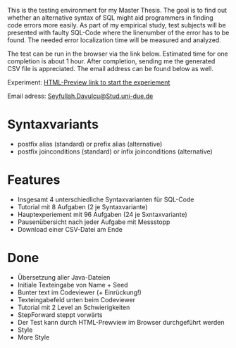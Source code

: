 This is the testing environment for my Master Thesis.
The goal is to find out whether an alternative syntax of SQL might
aid programmers in finding code errors more easily.
As part of my empirical study, test subjects will be presented with faulty SQL-Code where the linenumber of the error
has to be found.
The needed error localization time will be measured and analyzed.

The test can be run in the browser via the link below.
Estimated time for one completion is about 1 hour.
After completion, sending me the generated CSV file is appreciated.
The email address can be found below as well.

Experiment: [HTML-Preview
link to start the experiement](https://htmlpreview.github.io/?https://raw.githubusercontent.com/MasterSeyf/SQL-Code-Evaluator/master/dist/index.html)

Email adress: Seyfullah.Davulcu@Stud.uni-due.de

# Syntaxvariants

- postfix alias (standard) or prefix alias (alternative)
- postfix joinconditions (standard) or infix joinconditions (alternative)

# Features

- Insgesamt 4 unterschiedliche Syntaxvarianten für SQL-Code
- Tutorial mit 8 Aufgaben (2 je Syntaxvariante)
- Hauptexperiement mit 96 Aufgaben (24 je Sxntaxvariante)
- Pausenübersicht nach jeder Aufgabe mit Messstopp
- Download einer CSV-Datei am Ende

# Done

- Übersetzung aller Java-Dateien
- Initiale Texteingabe von Name + Seed
- Bunter text im Codeviewer (+ Einrückung!)
- Texteingabefeld unten beim Codeviewer
- Tutorial mit 2 Level an Schwierigkeiten
- StepForward steppt vorwärts
- Der Test kann durch HTML-Prewview im Browser durchgeführt werden
- Style
- More Style
